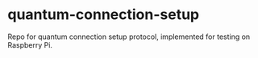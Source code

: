 # quantum-connection-setup
Repo for quantum connection setup protocol, implemented for testing on Raspberry Pi. 
